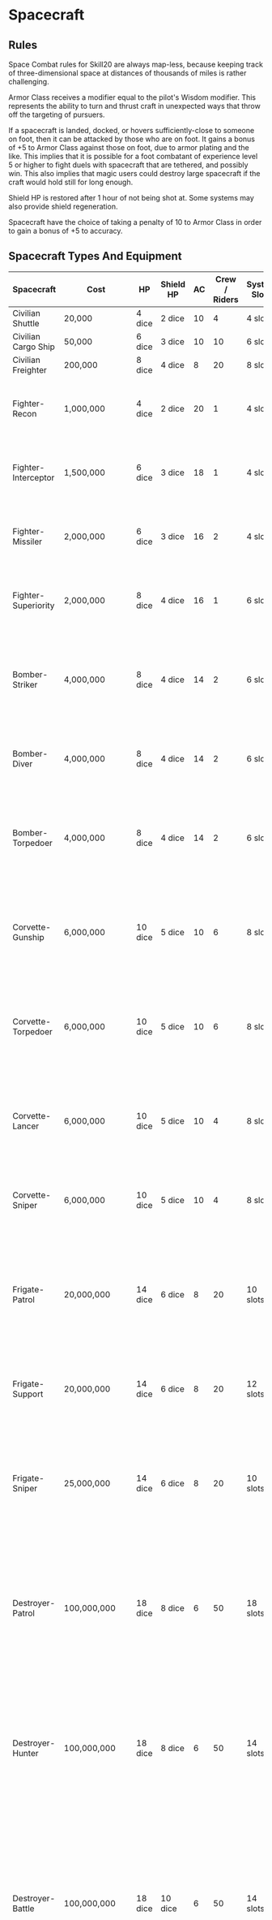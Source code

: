 # Spacecraft

## Rules

Space Combat rules for Skill20 are always map-less, because keeping track of three-dimensional space at distances of thousands of miles is rather challenging.

Armor Class receives a modifier equal to the pilot's Wisdom modifier. This represents the ability to turn and thrust craft in unexpected ways that throw off the targeting of pursuers.

If a spacecraft is landed, docked, or hovers sufficiently-close to someone on foot, then it can be attacked by those who are on foot. It gains a bonus of +5 to Armor Class against those on foot, due to armor plating and the like. This implies that it is possible for a foot combatant of experience level 5 or higher to fight duels with spacecraft that are tethered, and possibly win. This also implies that magic users could destroy large spacecraft if the craft would hold still for long enough.

Shield HP is restored after 1 hour of not being shot at. Some systems may also provide shield regeneration.

Spacecraft have the choice of taking a penalty of 10 to Armor Class in order to gain a bonus of +5 to accuracy.

## Spacecraft Types And Equipment

| Spacecraft          | Cost        | HP       | Shield HP | AC  | Crew / Riders | System Slots | Armament Slots | Special |
| ---                 | ---         | ---      | ---       | --- | ---             | ---          | ---            | ---     |
| Civilian Shuttle    | 20,000      | 4 dice   | 2 dice    | 10  | 4   | 4 slots | none
| Civilian Cargo Ship | 50,000      | 6 dice   | 3 dice    | 10  | 10  | 6 slots | none
| Civilian Freighter  | 200,000     | 8 dice   | 4 dice    | 8   | 20  | 8 slots | none
| Fighter-Recon       | 1,000,000   | 4 dice  | 2 dice   | 20  | 1   | 4 slots | 2 light weapon mounts, 2 light missile pods | recon equipment gives +2 to sensory perception
| Fighter-Interceptor | 1,500,000   | 6 dice  | 3 dice   | 18  | 1   | 4 slots | 2 light weapon mounts, 2 light missile pods | interceptor targeting system gives +2 to attack accuracy
| Fighter-Missiler    | 2,000,000   | 6 dice  | 3 dice   | 16  | 2   | 4 slots | 2 light weapon mounts, 6 light missile pods
| Fighter-Superiority | 2,000,000   | 8 dice  | 4 dice   | 16  | 1   | 6 slots | 4 light weapon mounts, 4 light missile pods
| Bomber-Striker      | 4,000,000   | 8 dice  | 4 dice   | 14  | 2   | 6 slots | 2 light weapon mounts, 2 medium missile pods, 2 light missile pods
| Bomber-Diver        | 4,000,000   | 8 dice  | 4 dice   | 14  | 2   | 6 slots | 2 medium weapon mounts, 2 light missile pods
| Bomber-Torpedoer    | 4,000,000   | 8 dice  | 4 dice   | 14  | 2   | 6 slots | 2 light weapon mounts, 1 heavy missile pod, 1 light missile pod
| Corvette-Gunship    | 6,000,000   | 10 dice | 5 dice   | 10  | 6   | 8 slots | 6 light weapon mounts, 2 medium missile pods, 6 light missile pods
| Corvette-Torpedoer  | 6,000,000   | 10 dice | 5 dice   | 10  | 6   | 8 slots | 6 light weapon mounts, 2 heavy missile pods, 2 light missile pods
| Corvette-Lancer     | 6,000,000   | 10 dice | 5 dice   | 10  | 4   | 8 slots | 2 medium weapon mounts, 2 light weapon mounts, 4 light missile pods
| Corvette-Sniper     | 6,000,000   | 10 dice | 5 dice   | 10  | 4   | 8 slots | 1 heavy weapon mount, 2 light missile pods
| Frigate-Patrol      | 20,000,000  | 14 dice | 6 dice   | 8   | 20  | 10 slots | 2 medium weapon mounts, 6 light weapon mounts, 2 medium missile pods, 6 light missile pods | 1 docking mount
| Frigate-Support     | 20,000,000  | 14 dice | 6 dice   | 8   | 20  | 12 slots | 6 light weapon mounts, 6 light missile pods | 2 docking mounts
| Frigate-Sniper      | 25,000,000  | 14 dice | 6 dice   | 8   | 20  | 10 slots | 2 heavy weapon mounts, 2 medium weapon mounts, 2 heavy missile pods, 2 medium missile pods
| Destroyer-Patrol    | 100,000,000 | 18 dice | 8 dice   | 6   | 50  | 18 slots | 2 medium weapon mounts, 6 light weapon mounts, 2 medium missile pods, 6 light missile pods | 4 docking mounts
| Destroyer-Hunter    | 100,000,000 | 18 dice | 8 dice   | 6   | 50  | 14 slots | 2 heavy weapon mounts, 4 medium weapon mounts, 4 light weapon mounts, 2 medium missile pods, 10 light missile pods | 1 docking mount
| Destroyer-Battle    | 100,000,000 | 18 dice | 10 dice  | 6   | 50  | 14 slots | 1 capital weapon mount, 2 heavy weapon mounts, 6 light weapon mounts, 4 heavy missile pods, 4 light missile pods | 1 docking mount
| Light Carrier       | 1,000,000,000 | 24 dice | 10 dice | 4  | 200 | 20 slots | 2 heavy weapon mounts, 6 light weapon mounts, 2 heavy missile pods, 8 light missile pods | storage for 10 craft of Corvette size or smaller, 1 launch/landing strip
| Cruiser-Patrol      | 1,000,000,000 | 24 dice | 10 dice | 4  | 200 | 24 slots | 2 heavy weapon mounts, 4 medium weapon mounts, 6 light weapon mounts, 2 heavy missile pods, 4 medium missile pods, 8 light missile pods, 4 docking mounts
| Cruiser-Support     | 1,000,000,000 | 24 dice | 10 dice | 4  | 200 | 40 slots | 4 medium weapon mounts, 6 light weapon mounts, 4 medium missile pods, 8 light missile pods, 8 docking mounts
| Cruiser-Battle      | 1,500,000,000 | 24 dice | 12 dice | 4  | 200 | 24 slots | 1 capital weapon mount, 4 heavy weapon mounts, 4 medium weapon mounts, 8 light weapon mounts, 4 heavy missile pods, 4 medium missile pods, 10 light missile pods, 4 docking mounts
| Carrier             | 10,000,000,000 | 30 dice | 14 dice | 2 | 1,000 | 50 slots | 2 heavy weapon mounts, 6 light weapon mounts, 2 heavy missile pods, 8 light missile pods | storage for 40 craft of Corvette size or smaller, 2 launch/landing strips
| Battleship          | 10,000,000,000 | 30 dice | 16 dice | 2 | 800   | 40 slots | 4 capital weapon mounts, 4 heavy weapon mounts, 4 medium weapon mounts, 10 light weapon mounts, 10 heavy missile pods, 6 medium missile pods, 10 light missile pods, 4 docking mounts

| Spacecraft Type | Size Number |
| ---             | ---         |
| Shuttle         | 4
| Cargo Ship      | 6
| Freighter       | 8
| Fighter         | 2
| Bomber          | 4
| Corvette        | 6
| Frigate         | 8
| Destroyer       | 10
| Light Carrier   | 12
| Cruiser         | 12
| Carrier         | 14
| Battleship      | 14

| System                   | Cost      | Size   | Special |
| ---                      | ---       | ---    | ---     |
| Charged Hyperspace Drive | 1,000,000 | 2 slots | takes 24 hours to recharge
| Civilian Kitchen         | 4,000     | 4 slots
| Component Fabricator     | 1,000,000 | 2 slots | repairs 1d6 HP, or extinguishes all fires, per round, limit 1 per craft
| Freezer Cargo Bay        | 1,000     | 1 slot
| Combat Deployment Door   | 10,000    | 2 slots | large enough for Large-sized creatures
| Craft Storage, Fighter   | 100,000   | 8 slots
| Craft Storage, Bomber    | 125,000   | 10 slots
| Craft Storage, Corvette  | 150,000   | 12 slots
| Damage Control Droid     | 10,000    | 1 slot | repairs 1 HP, or extinguishes one fire, per round, limit 1 per craft
| Docking Mount, Fighter   | 10,000    | 2 slots
| Docking Mount, Bomber    | 15,000    | 3 slots
| Docking Mount, Corvette  | 20,000    | 4 slots
| Fusion Injector          | 10,000    | 1 slot | prerequisite for specific equipment
| Heavy Sensors            | 50,000    | 1 slot | gives +1 to sensory perception
| Hydroculture Suite       | 5,000     | 2 slots
| Hyperwave Communication  | 100,000   | 2 slots | FTL communication system
| Living Suite             | 10,000    | 1 slot | bathroom, shower, bed, food heater, and mini-fridge for 1 person, but still quite cramped and compact
| Living Suite, Luxury     | 30,000    | 2 slots | accomodations for 1 person, enough room to do pushups and have a desk
| Military Kitchen         | 2,000     | 2 slots
| Missile Guidance System  | 100,000   | 1 slot | +2 accuracy with missiles, limit 1 per craft
| Modular Mech Shop        | 2,000     | 2 slots
| Ore Smelter              | 1,000     | 2 slots
| Passenger Seating        | 1,000     | 1 slot | 4 additional passengers
| Plant Grow Bay           | 1,000     | 1 slot
| Shield Projector Array   | 1,000,000 | 2 slots | restores 1d12 shield HP per round, limit 1 per craft
| Shield Projector Panel   | 50,000    | 1 slot | restores 1d3 shield HP per round, limit 1 per craft
| Summoning Circle         | 10,000    | 2 slots

| Weapon            | Cost    | Size   | Damage | Special |
| ---               | ---     | ---    | ---    | ---     |
| Light Autocannon  | 10,000  | Light  | 1d4    | double attacks
| Light Laser       | 20,000  | Light  | 1d6    | +2 accuracy
| Light Plasma      | 20,000  | Light  | 2d6    | -2 accuracy
| Light Railgun     | 20,000  | Light  | 1d6    | causes a penalty of -1 to AC for 1 round on hit
| Medium Autocannon | 50,000  | Medium | 1d8    | double attacks
| Medium Laser      | 100,000 | Medium | 1d12   | +2 accuracy
| Medium Plasma     | 100,000 | Medium | 2d12   | -2 accuracy
| Medium Railgun    | 100,000 | Medium | 1d12   | causes a penalty of -2 to AC for 1 round on hit
| Heavy Autocannon  | 200,000 | Heavy  | 1d12   | double attacks
| Heavy Laser       | 400,000 | Heavy  | 2d12   | +2 accuracy
| Heavy Plasma      | 400,000 | Heavy  | 4d12   | -2 accuracy
| Heavy Railgun     | 400,000 | Heavy  | 2d12   | causes a penalty of -3 to AC for 1 round on hit
| Capital Gatling   | 1,000,000 | Capital | 1d12 | quadruple attacks
| Capital Laser     | 2,000,000 | Capital | 3d12 | +2 accuracy
| Capital Plasma    | 2,000,000 | Capital | 6d12 | -2 accuracy
| Capital Railgun   | 2,000,000 | Capital | 3d12 | causes a penalty of -4 to AC for 1 round on hit

| Missile                | Cost      | Size   | Damage | Missiles per Pod | Special |
| ---                    | ---       | ---    | ---    | ---              | ---     |
| Fuel Tank              | 1,000     | Light  |        |                  | used up by specific equipment, disposed after use
| Hyperspace Pod         | 200,000   | Light  |        |                  | requires Fusion Injector, uses up a whole Fuel Tank, disposed after use
| Light Rocket           | 10,000    | Light  | 1d12   | 20 | -5 accuracy against spacecraft targets
| Light Kinetic Missile  | 50,000    | Light  | 1d12   | 4
| Light Fusion Missile   | 100,000   | Light  | 2d12   | 2 | -2 accuracy against spacecraft targets
| Light Torpedo          | 150,000   | Light  | 3d12   | 1 | -5 accuracy against spacecraft targets
| Medium Rocket          | 50,000    | Medium | 2d12   | 20 | -8 accuracy against spacecraft targets
| Medium Kinetic Missile | 250,000   | Medium | 2d12   | 4
| Medium Fusion Missile  | 500,000   | Medium | 4d12   | 2 | -3 accuracy against spacecraft targets
| Medium Torpedo         | 750,000   | Medium | 6d12   | 1 | -6 accuracy against spacecraft targets
| Heavy Rocket           | 100,000   | Heavy  | 3d12   | 20 | -10 accuracy against spacecraft targets
| Heavy Kinetic Missile  | 500,000   | Heavy  | 3d12   | 4
| Heavy Fusion Missile   | 1,000,000 | Heavy  | 6d12   | 2 | -4 accuracy against spacecraft targets
| Heavy Torpedo          | 1,500,000 | Heavy  | 8d12   | 1 | -8 accuracy against spacecraft targets

